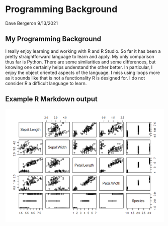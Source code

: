 Programming Background
================
Dave Bergeron
9/13/2021

## My Programming Background

I really enjoy learning and working with R and R Studio. So far it has
been a pretty straightforward language to learn and apply. My only
comparison thus far is Python. There are some similarities and some
differences, but knowing one certainly helps understand the other
better. In particular, I enjoy the object oriented aspects of the
language. I miss using loops more as it sounds like that is not a
functionality R is designed for. I do not consider R a difficult
language to learn.

## Example R Markdown output

![](../images/plot%20iris-1.png)<!-- -->
